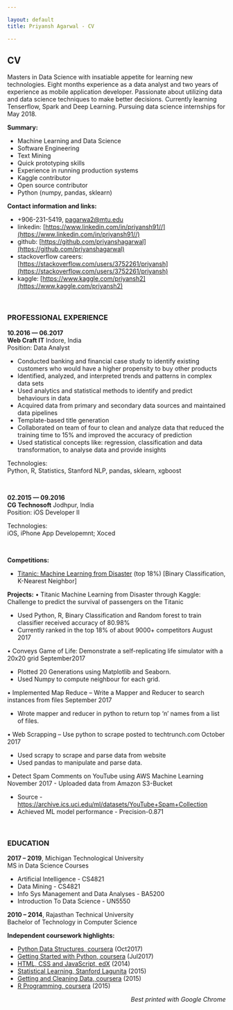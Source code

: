 ```yaml
---

layout: default
title: Priyansh Agarwal - CV

---
```



## CV

Masters in Data Science with insatiable appetite for learning new technologies. Eight months experience as a data analyst and
two years of experience as mobile application developer. Passionate about utilizing data and data science techniques to make
better decisions. Currently learning Tenserflow, Spark and Deep Learning. Pursuing data science internships for May 2018.

**Summary:**

- Machine Learning and Data Science
- Software Engineering
- Text Mining 
- Quick prototyping skills
- Experience in running production systems
- Kaggle contributor
- Open source contributor
- Python (numpy, pandas, sklearn)

**Contact information and links:**

- +906-231-5419, pagarwa2@mtu.edu
- linkedin: [https://www.linkedin.com/in/priyansh91//](https://www.linkedin.com/in/priyansh91//)
- github: [https://github.com/priyanshagarwal](https://github.com/priyanshagarwal)
- stackoverflow careers: [https://stackoverflow.com/users/3752261/priyansh](https://stackoverflow.com/users/3752261/priyansh)
- kaggle: [https://www.kaggle.com/priyansh2](https://www.kaggle.com/priyansh2)


&nbsp;

### PROFESSIONAL EXPERIENCE



<strong>10.2016 &mdash; 06.2017</strong><br/>
<strong>Web Craft IT</strong> Indore, India<br/>
Position: Data Analyst<br/>

- Conducted banking and financial case study to identify existing customers who would have a 
  higher propensity to buy other products
- Identified, analyzed, and interpreted trends and patterns in complex data sets
- Used analytics and statistical methods to identify and predict behaviours in data
- Acquired data from primary and secondary data sources and maintained data pipelines
- Template-based title generation
- Collaborated on team of four to clean and analyze data that reduced the training time to 15% and improved the accuracy of prediction
- Used statistical concepts like: regression, classification and data transformation, to analyse data 
  and provide insights

Technologies:<br/>
Python, R, Statistics, Stanford NLP, pandas, sklearn, xgboost<br/>

&nbsp;

<strong>02.2015 &mdash; 09.2016</strong><br/>
<strong>CG Technosoft</strong> Jodhpur, India<br/>
Position: iOS Developer II<br/>


Technologies:<br/>
iOS, iPhone App Developemnt; Xoced<br/>

&nbsp;


**Competitions:**

- [Titanic: Machine Learning from Disaster](https://www.kaggle.com/c/titanic) (top 18%) [Binary Classification, K-Nearest Neighbor]

**Projects:**
•	Titanic Machine Learning from Disaster through Kaggle: Challenge to predict the survival of passengers on the Titanic
  -	Used Python, R, Binary Classification and Random forest to train classifier received accuracy of 80.98%
  -	Currently ranked in the top 18% of about 9000+ competitors                                                              August 2017
  
•	Conveys Game of Life: Demonstrate a self-replicating life simulator with a 20x20 grid                                   September2017 
  -	Plotted 20 Generations using Matplotlib and Seaborn.
  -	Used Numpy to compute neighbour for each grid.
  
•	Implemented Map Reduce – Write a Mapper and Reducer to search instances from files                                      September 2017 
  -	Wrote mapper and reducer in python to return top ‘n’ names from a list of files.      
  
•	Web Scrapping – Use python to scrape posted to techtrunch.com                                                             October 2017
  -	Used scrapy to scrape and parse data from website
  -	Used pandas to manipulate and parse data.                 

• Detect Spam Comments on YouTube using AWS Machine Learning                                                              November 2017   - Uploaded data from Amazon S3-Bucket 
  - Source - https://archive.ics.uci.edu/ml/datasets/YouTube+Spam+Collection
  - Achieved ML model performance - Precision-0.871


&nbsp;

### EDUCATION

**2017 &ndash; 2019**, Michigan Technological University<br/>
MS in Data Science
Courses
 - Artificial Intelligence - CS4821
 - Data Mining - CS4821
 - Info Sys Management and Data Analyses - BA5200
 - Introduction To Data Science - UN5550

**2010 &ndash; 2014**, Rajasthan Technical University<br/>
Bachelor of Technology in Computer Science 


**Independent coursework highlights:**

- [Python Data Structures, coursera](https://www.coursera.org/account/accomplishments/verify/RPUJP8GMSH5H) (Oct2017)
- [Getting Started with Python, coursera](https://www.coursera.org/account/accomplishments/verify/GVMWHP6RGJ4D) (Jul2017)
- [HTML, CSS and JavaScript, edX](https://www.coursera.org/account/accomplishments/certificate/ASAZ5P2W5RDX) (2014)
- [Statistical Learning, Stanford Lagunita](https://lagunita.stanford.edu/courses/HumanitiesandScience/StatLearning/Winter2015/about) (2015)
- [Getting and Cleaning Data, coursera](https://www.coursera.org/account/accomplishments/certificate/S4DV23UBFF) (2015)
- [R Programming, coursera](https://www.coursera.org/account/accomplishments/certificate/HEDZ2UEV3U) (2015)


<div align="right"><i>Best printed with Google Chrome</i></div>
